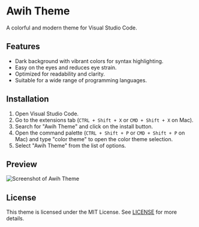 # Awih Theme

A colorful and modern theme for Visual Studio Code.

## Features

- Dark background with vibrant colors for syntax highlighting.
- Easy on the eyes and reduces eye strain.
- Optimized for readability and clarity.
- Suitable for a wide range of programming languages.

## Installation

1. Open Visual Studio Code.
2. Go to the extensions tab (`CTRL + Shift + X` or `CMD + Shift + X` on Mac).
3. Search for "Awih Theme" and click on the install button.
4. Open the command palette (`CTRL + Shift + P` or `CMD + Shift + P` on Mac) and type "color theme" to open the color theme selection.
5. Select "Awih Theme" from the list of options.

## Preview

![Screenshot of Awih Theme](https://erwinnurhaq.github.io/awih-theme-vscode/preview.png)

## License

This theme is licensed under the MIT License. See [LICENSE](https://erwinnurhaq.github.io/awih-theme-vscode/LICENSE.md) for more details.